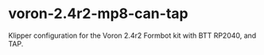 # voron-2.4r2-mp8-can-tap
Klipper configuration for the Voron 2.4r2 Formbot kit with BTT RP2040, and TAP. 
